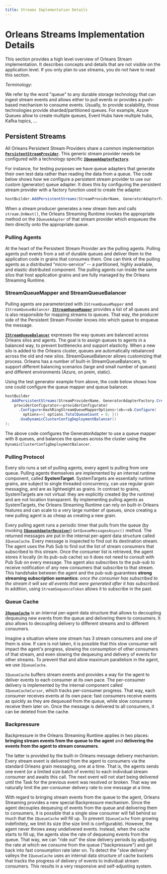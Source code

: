 ```yaml
---
title: Streams Implementation Details
---
```


# Orleans Streams Implementation Details

This section provides a high level overview of Orleans Stream implementation.
It describes concepts and details that are not visible on the application level.
If you only plan to use streams, you do not have to read this section.

*Terminology*:

We refer by the word "queue" to any durable storage technology that can ingest stream events and allows either to pull events or provides a push-based mechanism to consume events.
Usually, to provide scalability, those technologies provide sharded/partitioned queues.
For example, Azure Queues allow to create multiple queues, Event Hubs have multiple hubs, Kafka topics, ...

## Persistent Streams<a name="Persistent-Streams"></a>

All Orleans Persistent Stream Providers share a common implementation [**`PersistentStreamProvider`**](https://github.com/dotnet/orleans/blob/main/src/Orleans.Streaming/PersistentStreams/PersistentStreamProvider.cs).
This generic stream provider needs be configured with a technology specific [**`IQueueAdapterFactory`**](https://github.com/dotnet/orleans/blob/main/src/Orleans.Streaming/QueueAdapters/IQueueAdapterFactory.cs).

For instance, for testing purposes we have queue adapters that generate their own test data rather than reading the data from a queue.
The code below shows how we configure a persistent stream provider to use our custom (generator) queue adapter.
It does this by configuring the persistent stream provider with a factory function used to create the adapter.

``` csharp
hostBuilder.AddPersistentStreams(StreamProviderName, GeneratorAdapterFactory.Create);
```

When a stream producer generates a new stream item and calls `stream.OnNext()`, the Orleans Streaming Runtime invokes the appropriate method on the `IQueueAdapter` of that stream provider which enqueues the item directly onto the appropriate queue.

### Pulling Agents<a name="Pulling-Agents"></a>

At the heart of the Persistent Stream Provider are the pulling agents.
Pulling agents pull events from a set of durable queues and deliver them to the application code in grains that consumes them.
One can think of the pulling agents as a distributed "micro-service" -- a partitioned, highly available, and elastic distributed component.
The pulling agents run inside the same silos that host application grains and are fully managed by the Orleans Streaming Runtime.

### StreamQueueMapper and StreamQueueBalancer<a name="StreamQueueMapper-and-StreamQueueBalancer"></a>

Pulling agents are parameterized with `IStreamQueueMapper` and `IStreamQueueBalancer`.
[**`IStreamQueueMapper`**](https://github.com/dotnet/orleans/blob/main/src/Orleans.Streaming/QueueAdapters/IStreamQueueMapper.cs)
provides a list of all queues and is also responsible for mapping streams to queues.
That way, the producer side of the Persistent Stream Provider knows into which queue to enqueue the message.

[**`IStreamQueueBalancer`**](https://github.com/dotnet/orleans/blob/main/src/Orleans.Streaming/PersistentStreams/IStreamQueueBalancer.cs)
expresses the way queues are balanced across Orleans silos and agents.
The goal is to assign queues to agents in a balanced way, to prevent bottlenecks and support elasticity.
When a new silo is added to the Orleans cluster, queues are automatically rebalanced across the old and new silos.
StreamQueueBalancer allows customizing that process. Orleans has a number of built-in StreamQueueBalancers, to support different balancing scenarios (large and small number of queues) and different environments (Azure, on prem, static).

Using the test generator example from above, the code below shows how one could configure the queue mapper and queue balancer.

``` csharp
hostBuilder
  .AddPersistentStreams(StreamProviderName, GeneratorAdapterFactory.Create,
    providerConfigurator=>providerConfigurator
      .Configure<HashRingStreamQueueMapperOptions>(ob=>ob.Configure(
        options=>{ options.TotalQueueCount = 8; }))
      .UseDynamicClusterConfigDeploymentBalancer()
);
```

The above code configures the GeneratorAdapter to use a queue mapper with 8 queues, and balances the queues across the cluster using the `DynamicClusterConfigDeploymentBalancer`.

### Pulling Protocol<a name="Pulling-Protocol"></a>

Every silo runs a set of pulling agents, every agent is pulling from one queue. Pulling agents themselves are implemented by an internal runtime component, called **SystemTarget**.
SystemTargets are essentially runtime grains, are subject to single threaded concurrency, can use regular grain messaging, and are as lightweight as grains.
In contrast to grains, SystemTargets are not virtual: they are explicitly created (by the runtime) and are not location transparent.
By implementing pulling agents as SystemTargets, the Orleans Streaming Runtime can rely on built-in Orleans features and can scale to a very large number of queues, since creating a new pulling agent is as cheap as creating a new grain.

Every pulling agent runs a periodic timer that pulls from the queue (by invoking [**`IQueueAdapterReceiver`**](https://github.com/dotnet/orleans/blob/main/src/Orleans.Streaming/QueueAdapters/IQueueAdapterReceiver.cs)) `GetQueueMessagesAsync()` method. The returned messages are put in the internal per-agent data structure called `IQueueCache`.
Every message is inspected to find out its destination stream.
The agent uses the Pub Sub to find out the list of stream consumers that subscribed to this stream. Once the consumer list is retrieved, the agent stores it locally (in its pub-sub cache) so it does not need to consult with Pub Sub on every message.
The agent also subscribes to the pub-sub to receive notification of any new consumers that subscribe to that stream.
This handshake between the agent and the pub-sub guarantees **strong streaming subscription semantics**: *once the consumer has subscribed to the stream it will see all events that were generated after it has subscribed*. In addition, using `StreamSequenceToken` allows it to subscribe in the past.

### Queue Cache<a name="Queue-Cache"></a>

[**`IQueueCache`**](https://github.com/dotnet/orleans/blob/main/src/Orleans.Streaming/QueueAdapters/IQueueCache.cs) is an internal per-agent data structure that allows to decoupling dequeuing new events from the queue and delivering them to consumers.
It also allows to decoupling delivery to different streams and to different consumers.

Imagine a situation where one stream has 3 stream consumers and one of them is slow.
If care is not taken, it is possible that this slow consumer will impact the agent's progress, slowing the consumption of other consumers of that stream, and even slowing the dequeuing and delivery of events for other streams.
To prevent that and allow maximum parallelism in the agent, we use `IQueueCache`.

`IQueueCache` buffers stream events and provides a way for the agent to deliver events to each consumer at its own pace.
The per-consumer delivery is implemented by the internal component called `IQueueCacheCursor`, which tracks per-consumer progress.
That way, each consumer receives events at its own pace: fast consumers receive events as quickly as they are dequeued from the queue, while slow consumers receive them later on.
Once the message is delivered to all consumers, it can be deleted from the cache.

### Backpressure<a name="Backpressure"></a>

Backpressure in the Orleans Streaming Runtime applies in two places: **bringing stream events from the queue to the agent** and **delivering the events from the agent to stream consumers**.

The latter is provided by the built-in Orleans message delivery mechanism. Every stream event is delivered from the agent to consumers via the standard Orleans grain messaging, one at a time.
That is, the agents sends one event (or a limited size batch of events) to each individual stream consumer and awaits this call.
The next event will not start being delivered until the Task for the previous event was resolved or broken. That way we naturally limit the per-consumer delivery rate to one message at a time.

With regard to bringing stream events from the queue to the agent, Orleans Streaming provides a new special Backpressure mechanism.
Since the agent decouples dequeuing of events from the queue and delivering them to consumers, it is possible that a single slow consumer will fall behind so much that the `IQueueCache` will fill up.
To prevent `IQueueCache` from growing indefinitely, we limit its size (the size limit is configurable). However, the agent never throws away undelivered events.
Instead, when the cache starts to fill up, the agents slow the rate of dequeuing events from the queue. That way, we can "ride out" the slow delivery periods by adjusting the rate at which we consume from the queue ("backpressure") and get back into fast consumption rate later on. To detect the "slow delivery" valleys the `IQueueCache` uses an internal data structure of cache buckets that tracks the progress of delivery of events to individual stream consumers. This results in a very responsive and self-adjusting system.
